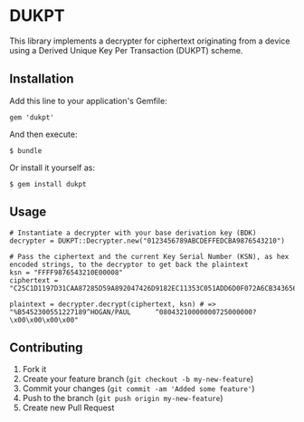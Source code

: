 # DUKPT

This library implements a decrypter for ciphertext originating from a device using a Derived Unique Key Per Transaction (DUKPT) scheme.

## Installation

Add this line to your application's Gemfile:

    gem 'dukpt'

And then execute:

    $ bundle

Or install it yourself as:

    $ gem install dukpt

## Usage

    # Instantiate a decrypter with your base derivation key (BDK)
    decrypter = DUKPT::Decrypter.new("0123456789ABCDEFFEDCBA9876543210")
  
    # Pass the ciphertext and the current Key Serial Number (KSN), as hex encoded strings, to the decryptor to get back the plaintext
    ksn = "FFFF9876543210E00008"
    ciphertext = "C25C1D1197D31CAA87285D59A892047426D9182EC11353C051ADD6D0F072A6CB3436560B3071FC1FD11D9F7E74886742D9BEE0CFD1EA1064C213BB55278B2F12"
  
    plaintext = decrypter.decrypt(ciphertext, ksn) # => "%B5452300551227189^HOGAN/PAUL      ^08043210000000725000000?\x00\x00\x00\x00"
  
## Contributing

1. Fork it
2. Create your feature branch (`git checkout -b my-new-feature`)
3. Commit your changes (`git commit -am 'Added some feature'`)
4. Push to the branch (`git push origin my-new-feature`)
5. Create new Pull Request
